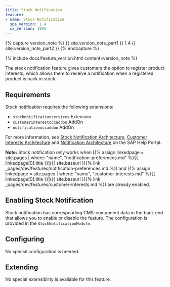 ```yaml
---
title: Stock Notification
feature:
- name: Stock Notification
  spa_version: 1.4
  cx_version: 1905
---
```


{% capture version_note %}
{{ site.version_note_part1 }} 1.4 {{ site.version_note_part2 }}
{% endcapture %}

{% include docs/feature_version.html content=version_note %}

The stock notification feature gives customers the option to register product interests, which allows them to receive a notification when a registered product is back in stock.

## Requirements

Stock notification requires the following extensions:

- `stocknotificationservices` Extension
- `customerinterestoccaddon` AddOn
- `notificationoccaddon` AddOn

For more information, see [Stock Notification Architecture](https://help.sap.com/viewer/4c33bf189ab9409e84e589295c36d96e/latest/en-US/7afe618e1ff4437ea6a7a0c6e0c8f32b.html), [Customer Interests Architecture](https://help.sap.com/viewer/4c33bf189ab9409e84e589295c36d96e/latest/en-US/f096456e586c44a29bd833a88536855a.html) and [Notification Architecture](https://help.sap.com/viewer/4c33bf189ab9409e84e589295c36d96e/latest/en-US/b090364cfbe94c6da1b69af62f585d79.html) on the SAP Help Portal.

**Note:** Stock notification only works when [{% assign linkedpage = site.pages | where: "name", "notification-preferences.md" %}{{ linkedpage[0].title }}]({{ site.baseurl }}{% link _pages/dev/features/notification-preferences.md %}) and [{% assign linkedpage = site.pages | where: "name", "customer-interests.md" %}{{ linkedpage[0].title }}]({{ site.baseurl }}{% link _pages/dev/features/customer-interests.md %}) are already enabled.

## Enabling Stock Notification

Stock notification has corresponding CMS-component data in the back end that allows you to enable or disable the feature. The configuration is provided in the `StockNotificationModule`.

## Configuring

No special configuration is needed.

## Extending

No special extensibility is available for this feature.
